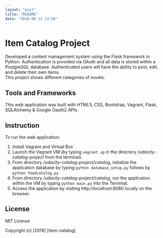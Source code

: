 ```yaml
---
layout: "post"
title: "README"
date: "2018-08-12 13:56"
---
```

# Item Catalog Project
Developed a content management system using the Flask framework in Python. Authentication is provided via OAuth and all data is stored within a PostgreSQL database. Authenticated users will have the ability to post, edit, and delete their own items.  
This project shows different categories of novels.

## Tools and Frameworks
This web application was built with HTML5, CSS, Bootstrap, Vagrant, Flask, SQLAlchemy & Google Oauth2 APIs.

## Instruction
To run the web application:  
1. Install Vagrant and Virtual Box  
2. Launch the Vagrant VM (by typing `vagrant up` in the directory */udacity-catalog-project* from the terminal).  
4. From directory */udacity-catalog-project/catalog*, initialize the application database by typing `python database_setup.py` follows by `python feedcatalog.py`.  
5. From directory */udacity-catalog-project/catalog*, run the application within the VM by typing `python main.py` into the Terminal.  
6. Access the application by visiting http://localhost:8080 locally on the browser.

## License
MIT License

Copyright (c) [2018] [item-catalog]
